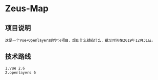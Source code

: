 # Zeus-Map

## 项目说明
```
这是一个Vue+Openlayers的学习项目，想到什么就搞什么，截至时间在2019年12月31日。
```

## 技术路线
```
1.vue 2.6
2.openlayers 6
```


